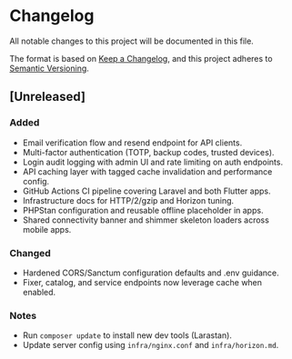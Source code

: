 # Changelog

All notable changes to this project will be documented in this file.

The format is based on [Keep a Changelog](https://keepachangelog.com/en/1.1.0/),
and this project adheres to [Semantic Versioning](https://semver.org/spec/v2.0.0.html).

## [Unreleased]
### Added
- Email verification flow and resend endpoint for API clients.
- Multi-factor authentication (TOTP, backup codes, trusted devices).
- Login audit logging with admin UI and rate limiting on auth endpoints.
- API caching layer with tagged cache invalidation and performance config.
- GitHub Actions CI pipeline covering Laravel and both Flutter apps.
- Infrastructure docs for HTTP/2/gzip and Horizon tuning.
- PHPStan configuration and reusable offline placeholder in apps.
- Shared connectivity banner and shimmer skeleton loaders across mobile apps.

### Changed
- Hardened CORS/Sanctum configuration defaults and .env guidance.
- Fixer, catalog, and service endpoints now leverage cache when enabled.

### Notes
- Run `composer update` to install new dev tools (Larastan).
- Update server config using `infra/nginx.conf` and `infra/horizon.md`.
